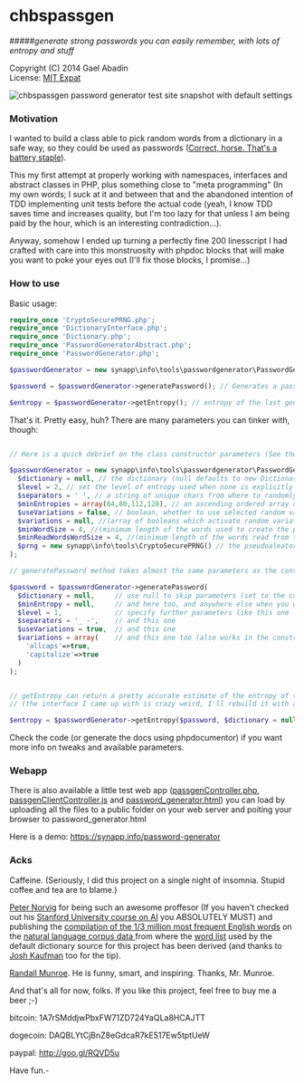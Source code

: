 chbspassgen
===========

#####*generate strong passwords you can easily remember, with lots of entropy and stuff*

 Copyright (C) 2014 Gael Abadin<br/>
 License: [MIT Expat][1]
 
![chbspassgen password generator test site snapshot with default settings](http://i.imgur.com/sq2bNOa.png "This is how chbspassgen's test web app looks like. Check it out on https://synapp.info/password-generator ;-) )")

 
### Motivation

I wanted to build a class able to pick random words from a dictionary in a safe way, 
so they could be used as passwords ([Correct, horse. That's a battery staple][2]). 

This my first attempt at properly working with namespaces, interfaces and abstract classes in PHP, 
plus something close to "meta programming" (In my own words; I suck at it and between that and the 
abandoned intention of TDD implementing unit tests before the actual code (yeah, I know TDD saves 
time and increases quality, but I'm too lazy for that unless I am being paid by the hour, which is 
an interesting contradiction...).

Anyway, somehow I ended up turning a perfectly fine 200 linesscript I had crafted with care into 
this monstruosity with phpdoc blocks that will make you want to poke your eyes out (I'll fix those 
blocks, I promise...)

### How to use

Basic usage:

```php
require_once 'CryptoSecurePRNG.php';
require_once 'DictionaryInterface.php';
require_once 'Dictionary.php';
require_once 'PasswordGeneratorAbstract.php';
require_once 'PasswordGenerator.php';

$passwordGenerator = new synapp\info\tools\passwordgenerator\PasswordGenerator();  // This assumes a dictionary generated from a source on a file named 'top10000.txt'

$password = $passwordGenerator->generatePassword(); // Generates a password with default settings

$entropy = $passwordGenerator->getEntropy(); // entropy of the last generated password (won't change unless you change settings)

```

That's it. Pretty easy, huh? There are many parameters you can tinker with, though:

```php

// Here is a quick debrief on the class constructor parameters (See the phpdoc blocks for more info):

$passwordGenerator = new synapp\info\tools\passwordgenerator\PasswordGenerator(
  $dictionary = null, // the dictionary (null defaults to new Dictionary($this->defaultDictionaryFilename,$minReadWordsWordSize))
  $level = 2, // set the level of entropy used when none is explicitly specified on the generatePassword() call
  $separators = ' ', // a string of unique chars from where to randomly choose the password separator (defaults to $this->defaultSeparator, set to ' ')
  $minEntropies = array(64,80,112,128), // an ascending ordered array of ints containing the minimum entropies for each level
  $useVariations = false, // boolean, whether to use selected random variations on the password words to increase entropy
  $variations = null, //(array of booleans which activate random variations on the words, increasing entropy. Valid keys: 'allcaps', 'capitalize', 'punctuate', 'addslashes'). Use null for defaults.
  $minWordSize = 4, //(minimum length of the words used to create the password)
  $minReadWordsWordSize = 4, //(minimum length of the words read from the Dictionary source)
  $prng = new synapp\info\tools\CryptoSecurePRNG() // the pseudoaleatory random generator (CryptoSecurePRNG by default)
);

// generatePassword method takes almost the same parameters as the contructor:

$password = $passwordGenerator->generatePassword(
  $dictionary = null,     // use null to skip parameters (set to the current setting)
  $minEntropy = null,     // and here too, and anywhere else when you want to
  $level = 1,             // specify further parameters like this one
  $separators = '_ -',    // and this one
  $useVariations = true,  // and this one
  $variations = array(    // and this one too (also works in the constructor)
    'allcaps'=>true,
    'capitalize'=>true
  ) 
);


// getEntropy can return a pretty accurate estimate of the entropy of the last generated password, but can also be given a password and a set of parameters to extract its entropy
// (the interface I came up with is crazy weird, I'll rebuild it with a more intuitive and practical parameter list as soon as I can...)

$entropy = $passwordGenerator->getEntropy($password, $dictionary = null, $variationsCount = null, $lastOrSeparator = true, $separatorsCount = null);


```

Check the code (or generate the docs using phpdocumentor) if you want more info on tweaks and available parameters.

### Webapp

There is also available a little test web app ([passgenController.php][3], [passgenClientController.js][4] and [password_generator.html][5]) 
you can load by uploading all the files to a public folder on your web server and poiting your browser to password_generator.html

Here is a demo: https://synapp.info/password-generator

### Acks

Caffeine. (Seriously, I did this project on a single night of insomnia. Stupid coffee and tea are to blame.)

[Peter Norvig](http://norvig.com/) for being such an awesome proffesor (If you haven't checked out his [Stanford University course on AI](https://www.udacity.com/course/cs271) you ABSOLUTELY MUST) and publishing the [compilation of the 1/3 million most frequent English words](http://norvig.com/ngrams/count_1w.txt) on the [natural language corpus data ](http://norvig.com/ngrams/) from where the [word list](https://github.com/elcodedocle/chbspassgen/blob/master/top10000.txt) used by the default dictionary source for this project has been derived (and thanks to [Josh Kaufman](https://github.com/worldlywisdom) too for the tip).

[Randall Munroe](http://xkcd.com). He is funny, smart, and inspiring. Thanks, Mr. Munroe.

And that's all for now, folks. If you like this project, feel free to buy me a beer ;-)

bitcoin: 1A7rSMddjwPbxFW71ZD724YaQLa8HCAJTT 

dogecoin: DAQBLYtCjBnZ8eGdcaR7kE517Ew5tptUeW 

paypal: http://goo.gl/RQVD5u


Have fun.-

[1]: https://raw.githubusercontent.com/elcodedocle/chbspassgen/master/LICENSE
[2]: http://xkcd.com/936/
[3]: https://github.com/elcodedocle/chbspassgen/blob/master/passgenController.php
[4]: https://github.com/elcodedocle/chbspassgen/blob/master/passgenClientController.js
[5]: https://github.com/elcodedocle/chbspassgen/blob/master/password_generator.html
